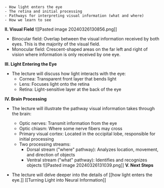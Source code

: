 
    - How light enters the eye
    - The retina and initial processing
    - Pathways for interpreting visual information (what and where)
    - How we learn to see

**II. Visual Field**
![[Pasted image 20240326130856.png]]

- Binocular field: Overlap between the visual information received by both eyes. This is the majority of the visual field.
- Monocular field: Crescent-shaped areas on the far left and right of vision where information is only received by one eye.

**III. Light Entering the Eye**

- The lecture will discuss how light interacts with the eye:
    - Cornea: Transparent front layer that bends light
    - Lens: Focuses light onto the retina
    - Retina: Light-sensitive layer at the back of the eye

**IV. Brain Processing**

- The lecture will illustrate the pathway visual information takes through the brain:
    - Optic nerves: Transmit information from the eye
    - Optic chiasm: Where some nerve fibers may cross
    - Primary visual cortex: Located in the occipital lobe, responsible for initial processing
    - Two processing streams:
        - Dorsal stream ("where" pathway): Analyzes location, movement, and direction of objects
        - Ventral stream ("what" pathway): Identifies and recognizes objects
			![[Pasted image 20240326131039.png]]
**V. Next Steps**

- The lecture will delve deeper into the details of [[how light enters the eye.]]
[[Turning Light into Neural Information]]
